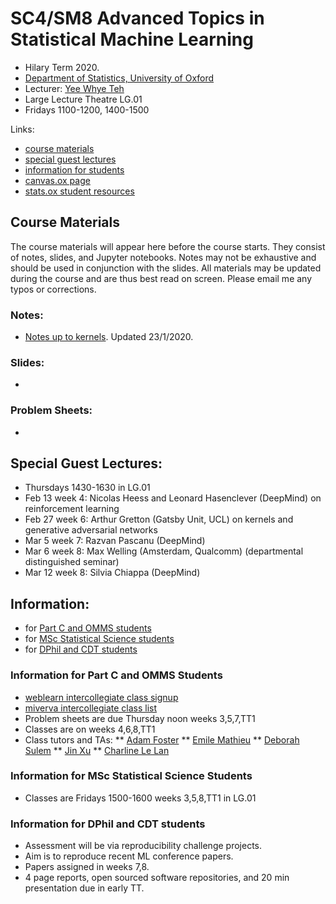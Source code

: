 # SC4/SM8 Advanced Topics in Statistical Machine Learning

* Hilary Term 2020.
* [Department of Statistics, University of Oxford](http://www.stats.ox.ac.uk/)
* Lecturer: [Yee Whye Teh](http://www.stats.ox.ac.uk/~teh/)
* Large Lecture Theatre LG.01
* Fridays 1100-1200, 1400-1500

Links:
* [course materials](https://github.com/ywteh/advml2020/blob/master/README.md#course-materials)
* [special guest lectures](https://github.com/ywteh/advml2020/blob/master/README.md#special-guest-lectures)
* [information for students](https://github.com/ywteh/advml2020/blob/master/README.md#information)
* [canvas.ox page](https://canvas.ox.ac.uk/courses/18791)
* [stats.ox student resources](http://www.stats.ox.ac.uk/student-resources/bammath/)


## Course Materials
The course materials will appear here before the course starts. They consist of notes, slides, and Jupyter notebooks. Notes may not be exhaustive and should be used in conjunction with the slides. All materials may be updated during the course and are thus best read on screen. Please email me any typos or corrections.

### Notes:
* [Notes up to kernels](https://github.com/ywteh/advml2020/blob/master/notes.pdf). Updated 23/1/2020.

### Slides:
*

### Problem Sheets:
* 

## Special Guest Lectures:
* Thursdays 1430-1630 in LG.01
* Feb 13 week 4: Nicolas Heess and Leonard Hasenclever (DeepMind) on reinforcement learning
* Feb 27 week 6: Arthur Gretton (Gatsby Unit, UCL) on kernels and generative adversarial networks
* Mar 5 week 7: Razvan Pascanu (DeepMind)
* Mar 6 week 8: Max Welling (Amsterdam, Qualcomm) (departmental distinguished seminar)
* Mar 12 week 8: Silvia Chiappa (DeepMind)

## Information:
* for [Part C and OMMS students](https://github.com/ywteh/advml2020/blob/master/README.md#information-for-part-c-and-omms-students)
* for [MSc Statistical Science students](https://github.com/ywteh/advml2020/blob/master/README.md#information-for-msc-statistical-science-students)
* for [DPhil and CDT students](https://github.com/ywteh/advml2020/blob/master/README.md#information-for-dphil-and-cdt-students)

### Information for Part C and OMMS Students
* [weblearn intercollegiate class signup](https://weblearn.ox.ac.uk/portal/site/:mpls:stats:mmathba_math:class-signup)
* [miverva intercollegiate class list](https://minerva.stats.ox.ac.uk/perl/classlists.pl)
* Problem sheets are due Thursday noon weeks 3,5,7,TT1
* Classes are on weeks 4,6,8,TT1
* Class tutors and TAs:
** [Adam Foster](http://csml.stats.ox.ac.uk/people/foster/)
** [Emile Mathieu](http://csml.stats.ox.ac.uk/people/mathieu/)
** [Deborah Sulem](http://www.oxwasp-cdt.ac.uk/2018-student-cohort.html)
** [Jin Xu](http://csml.stats.ox.ac.uk/people/xu/)
** [Charline Le Lan](http://csml.stats.ox.ac.uk/people/lelan/)


### Information for MSc Statistical Science Students
* Classes are Fridays 1500-1600 weeks 3,5,8,TT1 in LG.01

### Information for DPhil and CDT students
* Assessment will be via reproducibility challenge projects.
* Aim is to reproduce recent ML conference papers.
* Papers assigned in weeks 7,8.
* 4 page reports, open sourced software repositories, and 20 min presentation due in early TT.


